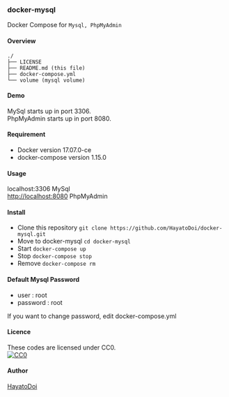 ### docker-mysql
Docker Compose for ```Mysql, PhpMyAdmin```  

#### Overview
```
./
├── LICENSE
├── README.md (this file)
├── docker-compose.yml
└── volume (mysql volume)
```


#### Demo
MySql starts up in port 3306.  
PhpMyAdmin starts up in port 8080.  

#### Requirement
- Docker version 17.07.0-ce
- docker-compose version 1.15.0

#### Usage
localhost:3306 MySql  
[http://localhost:8080](http://localhost:8080) PhpMyAdmin  

#### Install
- Clone this repository
`git clone https://github.com/HayatoDoi/docker-mysql.git`
- Move to docker-mysql
`cd docker-mysql`
- Start
`docker-compose up`
- Stop
`docker-compose stop`
- Remove
`docker-compose rm`

#### Default Mysql Password
- user : root
- password : root

If you want to change password, edit docker-compose.yml  

#### Licence
These codes are licensed under CC0.  
[![CC0](http://i.creativecommons.org/p/zero/1.0/88x31.png "CC0")](http://creativecommons.org/publicdomain/zero/1.0/deed.ja)  

#### Author
[HayatoDoi](https://github.com/HayatoDoi)  

